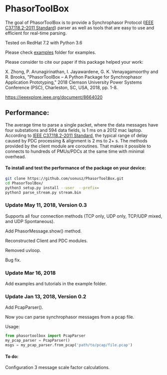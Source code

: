 # PhasorToolBox

The goal of PhasorToolBox is to provide a Synchrophasor Protocol ([IEEE C37.118.2-2011 Standard]) parser as well as tools that are easy to use and efficient for real-time parsing.

Tested on RedHat 7.2 with Python 3.6

Please check [examples] folder for examples.

Please consider to cite our paper if this package helped your work:

X. Zhong, P. Arunagirinathan, I. Jayawardene, G. K. Venayagamoorthy and R. Brooks, "PhasorToolBox – A Python Package for Synchrophasor Application Prototyping," 2018 Clemson University Power Systems Conference (PSC), Charleston, SC, USA, 2018, pp. 1-8.

https://ieeexplore.ieee.org/document/8664020

## Performance:

The average time to parse a single packet, where the data messages have four substations and 594 data fields, is 1 ms on a 2012 mac laptop.
According to [IEEE C37.118.2-2011 Standard], the typical range of delay caused by PDC processing & alignment is 2 ms to 2+ s.
The methods provided by the client module are coroutines. That makes it possible to connects to hundreds of PMUs/PDCs at the same time with minimal overhead.


#### To install and test the performance of the package on your device:

```bash
git clone https://github.com/sonusz/PhasorToolBox.git
cd PhasorToolBox/
python3 setup.py install --user  --prefix=
python3 parse_stream.py stream.bin
```


### Update May 11, 2018, Version 0.3
Supports all four connection methods (TCP only, UDP only, TCP/UDP mixed, and  UDP Spontaneous).

Add PhasorMessage.show() method.

Reconstructed Client and PDC modules.

Removed uvloop.

Bug fix.

### Update Mar 16, 2018
Add examples and tutorials in the example folder. 

### Update Jan 13, 2018, Version 0.2
Add PcapParser(). 

Now you can parse synchrophasor messages from a pcap file.

Usage:
```python
from phasortoolbox import PcapParser
my_pcap_parser = PcapParser()
msgs = my_pcap_parser.from_pcap('path/to/pcap/file.pcap')
```


#### To do:
Configuration 3 message scale factor calculations.

[IEEE C37.118.2-2011 Standard]: <http://ieeexplore.ieee.org/document/6111222/>
[Kaitai Struct]: <https://github.com/kaitai-io/kaitai_struct>
[examples]: <https://github.com/sonusz/PhasorToolBox/tree/master/examples>
